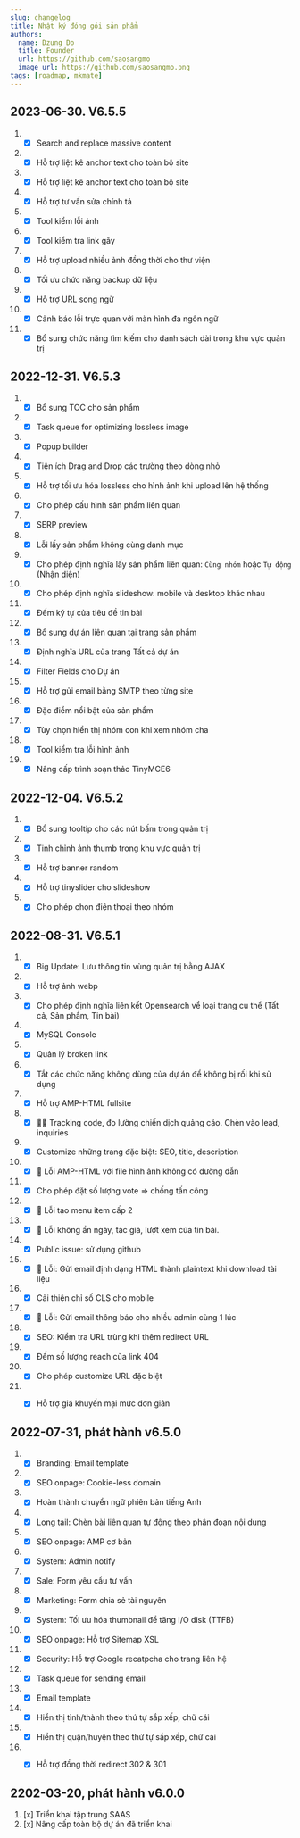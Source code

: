 ```yaml
---
slug: changelog
title: Nhật ký đóng gói sản phẩm
authors:
  name: Dzung Do
  title: Founder
  url: https://github.com/saosangmo
  image_url: https://github.com/saosangmo.png
tags: [roadmap, mkmate]
---
```

## 2023-06-30. V6.5.5
1. - [x] Search and replace massive content
2. - [x] Hỗ trợ liệt kê anchor text cho toàn bộ site
3. - [x] Hỗ trợ liệt kê anchor text cho toàn bộ site
4. - [x] Hỗ trợ tư vấn sửa chính tả
5. - [x] Tool kiểm lỗi ảnh
6. - [x] Tool kiểm tra link gãy
7. - [x] Hỗ trợ upload nhiều ảnh đồng thời cho thư viện
8. - [x] Tối ưu chức năng backup dữ liệu
9. - [x] Hỗ trợ URL song ngữ
10. - [x] Cảnh báo lỗi trực quan với màn hình đa ngôn ngữ
11. - [x] Bổ sung chức năng tìm kiếm cho danh sách dài trong khu vực quản trị
   
## 2022-12-31. V6.5.3
1. - [x] Bổ sung TOC cho sản phẩm
2. - [x] Task queue for optimizing lossless image
3. - [x] Popup builder
4. - [x] Tiện ích Drag and Drop các trường theo dòng nhỏ
5. - [x] Hỗ trợ tối ưu hóa lossless cho hình ảnh khi upload lên hệ thống
6. - [x] Cho phép cấu hình sản phẩm liên quan
7. - [x] SERP preview
8. - [x] Lỗi lấy sản phẩm không cùng danh mục
9. - [x] Cho phép định nghĩa lấy sản phẩm liên quan: `Cùng nhóm` hoặc `Tự động` (Nhận diện)
10. - [x] Cho phép định nghĩa slideshow: mobile và desktop khác nhau
11. - [x] Đếm ký tự của tiêu đề tin bài
12. - [x] Bổ sung dự án liên quan tại trang sản phẩm
13. - [x] Định nghĩa URL của trang Tất cả dự án
14. - [x] Filter Fields cho Dự án
15. - [x] Hỗ trợ gửi email bằng SMTP theo từng site
16. - [x] Đặc điểm nổi bật của sản phẩm
17. - [x] Tùy chọn hiển thị nhóm con khi xem nhóm cha
18. - [x] Tool kiểm tra lỗi hình ảnh
19. - [x] Nâng cấp trình soạn thảo TinyMCE6

## 2022-12-04. V6.5.2
1. - [x] Bổ sung tooltip cho các nút bấm trong quản trị
2. - [x] Tinh chỉnh ảnh thumb trong khu vực quản trị
3. - [x] Hỗ trợ banner random
4. - [x] Hỗ trợ tinyslider cho slideshow
5. - [x] Cho phép chọn điện thoại theo nhóm

## 2022-08-31. V6.5.1
1. - [x] Big Update: Lưu thông tin vùng quản trị bằng AJAX
2. - [x] Hỗ trợ ảnh webp
3. - [x] Cho phép định nghĩa liên kết Opensearch về loại trang cụ thể (Tất cả, Sản phẩm, Tin bài)
4. - [x] MySQL Console
5. - [x] Quản lý broken link
6. - [x] Tắt các chức năng không dùng của dự án để không bị rối khi sử dụng
7. - [x] Hỗ trợ AMP-HTML fullsite
8. - [x] 🥷🏽 Tracking code, đo lường chiến dịch quảng cáo. Chèn vào lead, inquiries
9. - [x] Customize những trang đặc biệt: SEO, title, description
10. - [x] 🐞 Lỗi AMP-HTML với file hình ảnh không có đường dẫn
11. - [x] Cho phép đặt số lượng vote => chống tấn công
12. - [x] 🐞 Lỗi tạo menu item cấp 2
13. - [x] 🐞 Lỗi không ẩn ngày, tác giả, lượt xem của tin bài.
14. - [x] Public issue: sử dụng github
15. - [x] 🐞 Lỗi: Gửi email định dạng HTML thành plaintext khi download tài liệu
16. - [x] Cải thiện chỉ số CLS cho mobile
17. - [x] 🐞 Lỗi: Gửi email thông báo cho nhiều admin cùng 1 lúc
18. - [x] SEO: Kiểm tra URL trùng khi thêm redirect URL
19. - [x] Đếm số lượng reach của link 404
20. - [x] Cho phép customize URL đặc biệt
21. - [x] Hỗ trợ giá khuyến mại mức đơn giản


## 2022-07-31, phát hành v6.5.0
1. - [x] Branding: Email template
2. - [x] SEO onpage: Cookie-less domain
3. - [x] Hoàn thành chuyển ngữ phiên bản tiếng Anh
4. - [x] Long tail: Chèn bài liên quan tự động theo phân đoạn nội dung
5. - [x] SEO onpage: AMP cơ bản
6. - [x] System: Admin notify
7. - [x] Sale: Form yêu cầu tư vấn
8. - [x] Marketing: Form chia sẻ tài nguyên
9. - [x] System: Tối ưu hóa thumbnail để tăng I/O disk (TTFB)
10. - [x] SEO onpage: Hỗ trợ Sitemap XSL
11. - [x] Security: Hỗ trợ Google recatpcha cho trang liên hệ
12. - [x] Task queue for sending email
13. - [x] Email template
14. - [x] Hiển thị tỉnh/thành theo thứ tự sắp xếp, chữ cái
15. - [x] Hiển thị quận/huyện theo thứ tự sắp xếp, chữ cái
16. - [x] Hỗ trợ đồng thời redirect 302 & 301


## 2202-03-20, phát hành v6.0.0
1. [x] Triển khai tập trung SAAS
2. [x] Nâng cấp toàn bộ dự án đã triển khai

